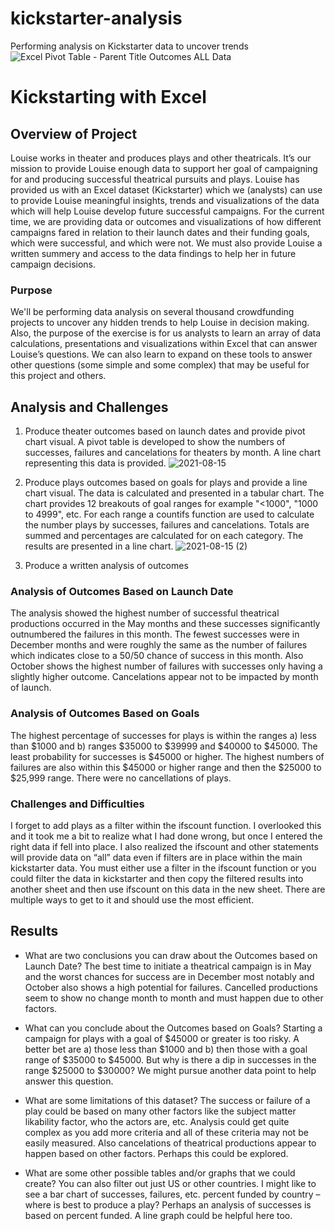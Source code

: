 # kickstarter-analysis
Performing analysis on Kickstarter data to uncover trends
![Excel Pivot Table - Parent Title Outcomes ALL Data](https://user-images.githubusercontent.com/35401581/129459871-8814602c-eacc-475a-b445-d83a6ddc1cfd.png)

# Kickstarting with Excel
## Overview of Project
Louise works in theater and produces plays and other theatricals.  It’s our mission to provide Louise enough data to support her goal of campaigning for and producing successful theatrical pursuits and plays.  Louise has provided us with an Excel dataset (Kickstarter) which we (analysts) can use to provide Louise meaningful insights, trends and visualizations of the data which will help Louise develop future successful campaigns.  For the current time, we are providing data or outcomes and visualizations of how different campaigns fared in relation to their launch dates and their funding goals, which were successful, and which were not. We must also provide Louise a written summery and access to the data findings to help her in future campaign decisions.
### Purpose
We'll be performing data analysis on several thousand crowdfunding projects to uncover any hidden trends to help Louise in decision making. Also, the purpose of the exercise is for us analysts to learn an array of data calculations, presentations and visualizations within Excel that can answer Louise’s questions.  We can also learn to expand on these tools to answer other questions (some simple and some complex) that may be useful for this project and others. 
## Analysis and Challenges
1.	Produce theater outcomes based on launch dates and provide pivot chart visual.  A pivot table is developed to show the numbers of successes, failures and cancelations for  theaters by month.  A line chart representing this data is provided.
  ![2021-08-15](https://user-images.githubusercontent.com/35401581/129507928-8aa165fe-f4ba-48a4-851f-7dda7e52fc87.png)

2.	Produce plays outcomes based on goals for plays and provide a line chart visual.  The data is calculated and presented in a tabular chart.   The chart provides 12 breakouts of goal ranges for example "<1000", "1000 to 4999", etc.  For each range a countifs function are used to calculate the number plays by successes, failures and cancelations.  Totals are summed and percentages are calculated for on each category.  The results are presented in a line chart. 
  ![2021-08-15 (2)](https://user-images.githubusercontent.com/35401581/129508972-78797548-5a37-4500-93cc-712174d987b3.png)

3.	Produce a written analysis of outcomes

### Analysis of Outcomes Based on Launch Date
The analysis showed the highest number of successful theatrical productions occurred in the May months and these successes significantly outnumbered the failures in this month.  The fewest successes were in December months and were roughly the same as the number of failures which indicates close to a 50/50 chance of success in this month.  Also October shows the highest number of failures with successes only having a slightly higher outcome.  Cancelations appear not to be impacted by month of launch.
### Analysis of Outcomes Based on Goals
The highest percentage of successes for plays is within the ranges a) less than $1000 and b) ranges $35000 to $39999 and $40000 to $45000.  The least probability for successes is $45000 or higher.  The highest numbers of failures are also within this $45000 or higher range and then the $25000 to $25,999 range.  There were no cancellations of plays.    
### Challenges and Difficulties
I forget to add plays as a filter within the ifscount function.  I overlooked this and it took me a bit to realize what I had done wrong, but once I entered the right data if fell into place.  I also realized the ifscount and other statements will provide data on “all” data even if filters are in place within the main kickstarter data.  You must either use a filter in the ifscount function or you could filter the data in kickstarter and then copy the filtered results into another sheet and then use ifscount on this data in the new sheet.  There are multiple ways to get to it and should use the most efficient.
## Results
-	What are two conclusions you can draw about the Outcomes based on Launch Date?  The best time to initiate a theatrical campaign is in May and the worst chances for success are in December most notably and October also shows a high potential for failures.  Cancelled productions seem to show no change month to month and must happen due to other factors.

-	What can you conclude about the Outcomes based on Goals?  Starting a campaign for plays with a goal of $45000 or greater is too risky.  A better bet are a) those less than $1000 and b) then those with a goal range of $35000 to $45000.  But why is there a dip in successes in the range $25000 to $30000?  We might pursue another data point to help answer this question.    

-	What are some limitations of this dataset? The success or failure of a play could be based on many other factors like the subject matter likability factor, who the actors are, etc.  Analysis could get quite complex as you add more criteria and all of these criteria may not be easily measured.  Also cancelations of theatrical productions appear to happen based on other factors.  Perhaps this could be explored.

-	What are some other possible tables and/or graphs that we could create?  You can also filter out just US or other countries.  I might like to see a bar chart of successes, failures, etc. percent funded by country – where is best to produce a play?  Perhaps an analysis of successes is based on percent funded.  A line graph could be helpful here too.

